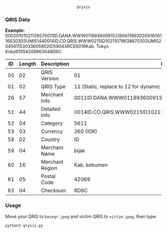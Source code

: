 <center>

```
Qrysis
```

</center>

### QRIS Data

**Example:**
00020101021126570011ID.DANA.WWW011893600915318061166302091806116630303UMI51440014ID.CO.QRIS.WWW0215ID10211078638670303UMI5204561153033605802ID5904XRCE6016Kab. Tokyo Kidul61054206963048D6C


ID | Length | Description     | Data
-- | ------ | --------------- | ----
00 | 02     | QRIS Version    | 01
01 | 02     | QRIS Type       | 11 (Static, replace to 12 for dynamic QRIS)
26 | 57     | Merchant Info   | 0011ID.DANA.WWW011893600915318061166302091806116630303UMI
51 | 44     | Detailed Info   | 0014ID.CO.QRIS.WWW0215ID10211078638670303UMI
52 | 04     | Category        | 5611
53 | 03     | Currency        | 360 (IDR)
58 | 02     | Country         | ID
59 | 04     | Merchant Name   | bijak
60 | 16     | Merchant Region | Kab. kebumen
61 | 05     | Postal Code     | 42069
63 | 04     | Checksum        | 8D6C

### Usage
Move your QRIS to `baseqr.jpeg` and victim QRIS to `victim.jpeg`, then type:
```
python3 qrysis.py
```
